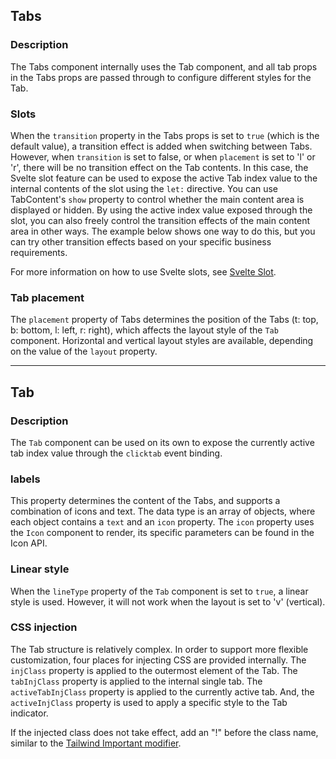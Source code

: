 ## Tabs

### Description

The Tabs component internally uses the Tab component, and all tab props in the Tabs props are passed through to configure different styles for the Tab.

### Slots

When the `transition` property in the Tabs props is set to `true` (which is the default value), a transition effect is added when switching between Tabs. However, when `transition` is set to false, or when `placement` is set to 'l' or 'r', there will be no transition effect on the Tab contents. In this case, the Svelte slot feature can be used to expose the active Tab index value to the internal contents of the slot using the `let:` directive. You can use TabContent's `show` property to control whether the main content area is displayed or hidden.
By using the active index value exposed through the slot, you can also freely control the transition effects of the main content area in other ways. The example below shows one way to do this, but you can try other transition effects based on your specific business requirements.

For more information on how to use Svelte slots, see [Svelte Slot](https://svelte.dev/docs#template-syntax-slot-slot-key-value).

### Tab placement

The `placement` property of Tabs determines the position of the Tabs (t: top, b: bottom, l: left, r: right), which affects the layout style of the `Tab` component. Horizontal and vertical layout styles are available, depending on the value of the `layout` property.

<hr>

## Tab

### Description

The `Tab` component can be used on its own to expose the currently active tab index value through the `clicktab` event binding.

### labels

This property determines the content of the Tabs, and supports a combination of icons and text. The data type is an array of objects, where each object contains a `text` and an `icon` property. The `icon` property uses the `Icon` component to render, its specific parameters can be found in the Icon API.

### Linear style

When the `lineType` property of the `Tab` component is set to `true`, a linear style is used. However, it will not work when the layout is set to 'v' (vertical).

### CSS injection

The Tab structure is relatively complex. In order to support more flexible customization, four places for injecting CSS are provided internally. The `injClass` property is applied to the outermost element of the Tab. The `tabInjClass` property is applied to the internal single tab. The `activeTabInjClass` property is applied to the currently active tab. And, the `activeInjClass` property is used to apply a specific style to the Tab indicator.

If the injected class does not take effect, add an "!" before the class name, similar to the [Tailwind Important modifier](https://tailwindcss.com/docs/configuration#important-modifier).
